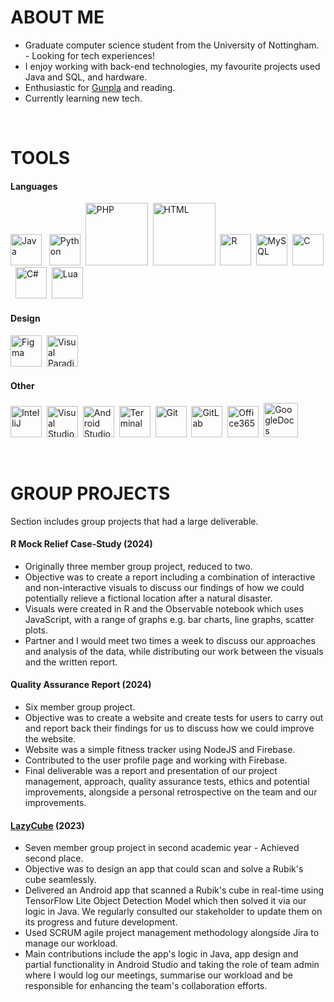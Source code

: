 # ABOUT ME
- Graduate computer science student from the University of Nottingham. - Looking for tech experiences!
- I enjoy working with back-end technologies, my favourite projects used Java and SQL, and hardware.
- Enthusiastic for [Gunpla](https://en.wikipedia.org/wiki/Gunpla) and reading.
- Currently learning new tech.

&emsp;

# TOOLS
#### Languages
<img src="https://static-00.iconduck.com/assets.00/java-icon-2048x2048-3pfathb3.png" alt="Java" style="width:50px;"/> &nbsp; 
<img src="https://cdn-icons-png.flaticon.com/512/5968/5968350.png" alt="Python" style="width:50px;"/>&nbsp;
<img src="https://upload.wikimedia.org/wikipedia/commons/thumb/2/27/PHP-logo.svg/1200px-PHP-logo.svg.png" alt="PHP" style="width:100px;"/>&nbsp;
<img src="https://user-images.githubusercontent.com/30186107/29488525-f55a69d0-84da-11e7-8a39-5476f663b5eb.png" alt="HTML" style="width:100px;"/>&nbsp;
<img src="https://upload.wikimedia.org/wikipedia/commons/thumb/1/1b/R_logo.svg/991px-R_logo.svg.png" alt="R" style="width:50px;"/>&nbsp;
<img src="https://cdn.freebiesupply.com/logos/large/2x/mysql-5-logo-png-transparent.png" alt="MySQL" style="width:50px;"/>&nbsp;
<img src="https://static-00.iconduck.com/assets.00/c-original-icon-1788x2048-6b74oi6m.png" alt="C" style="width:50px;"/>&nbsp;
<img src="https://static-00.iconduck.com/assets.00/c-sharp-c-icon-1822x2048-wuf3ijab.png" alt="C#" style="width:50px;"/>&nbsp;
<img src="https://upload.wikimedia.org/wikipedia/commons/thumb/c/cf/Lua-Logo.svg/947px-Lua-Logo.svg.png" alt="Lua" style="width:50px;"/>&nbsp;

#### Design 
<img src="https://cdn4.iconfinder.com/data/icons/logos-brands-in-colors/3000/figma-logo-512.png" alt="Figma" style="width:50px;"/>&nbsp;
<img src="https://forums.visual-paradigm.com/uploads/default/original/2X/6/6d10753eda994cb828d6d182304d2c9929ae85c1.png" alt="Visual Paradigm" style="width:50px;"/>&nbsp;

#### Other
<img src="https://upload.wikimedia.org/wikipedia/commons/thumb/9/9c/IntelliJ_IDEA_Icon.svg/2048px-IntelliJ_IDEA_Icon.svg.png" alt="IntelliJ" style="width:50px;"/>&nbsp;
<img src="https://upload.wikimedia.org/wikipedia/commons/thumb/9/9a/Visual_Studio_Code_1.35_icon.svg/2048px-Visual_Studio_Code_1.35_icon.svg.png" alt="Visual Studio Code" style="width:50px;"/>&nbsp;
<img src="https://upload.wikimedia.org/wikipedia/commons/thumb/c/c1/Android_Studio_icon_%282023%29.svg/2048px-Android_Studio_icon_%282023%29.svg.png" alt="Android Studio" style="width:50px;"/>&nbsp;
<img src="https://upload.wikimedia.org/wikipedia/commons/thumb/d/da/GNOME_Terminal_icon_2019.svg/1200px-GNOME_Terminal_icon_2019.svg.png" alt="Terminal" style="width:50px;"/>&nbsp;
<img src="https://upload.wikimedia.org/wikipedia/commons/thumb/3/3f/Git_icon.svg/2048px-Git_icon.svg.png" alt="Git" style="width:50px;"/>&nbsp;
<img src="https://cdn4.iconfinder.com/data/icons/logos-and-brands/512/144_Gitlab_logo_logos-512.png" alt="GitLab" style="width:50px;"/>&nbsp;
<img src="https://upload.wikimedia.org/wikipedia/commons/thumb/0/0e/Microsoft_365_%282022%29.svg/931px-Microsoft_365_%282022%29.svg.png" alt="Office365" style="width:50px;"/>&nbsp;
<img src="https://cdn.iconscout.com/icon/free/png-256/free-google-docs-logo-icon-download-in-svg-png-gif-file-formats--new-logos-pack-icons-2476482.png" alt="GoogleDocs" style="width:55px;"/>&nbsp;

&emsp;

# GROUP PROJECTS
Section includes group projects that had a large deliverable.

#### R Mock Relief Case-Study (2024)
  - Originally three member group project, reduced to two.
  - Objective was to create a report including a combination of interactive and non-interactive visuals to discuss our findings of how we could potentially relieve a fictional location after a natural disaster.
  - Visuals were created in R and the Observable notebook which uses JavaScript, with a range of graphs e.g. bar charts, line graphs, scatter plots.
  - Partner and I would meet two times a week to discuss our approaches and analysis of the data, while distributing our work between the visuals and the written report.
#### Quality Assurance Report (2024)
  - Six member group project.
  - Objective was to create a website and create tests for users to carry out and report back their findings for us to discuss how we could improve the website.
  - Website was a simple fitness tracker using NodeJS and Firebase.
  - Contributed to the user profile page and working with Firebase.
  - Final deliverable was a report and presentation of our project management, approach, quality assurance tests, ethics and potential improvements, alongside a personal retrospective on the team and our improvements.
#### [LazyCube](https://play.google.com/store/apps/details?id=com.lazy.lazycubeapp&gl=GB) (2023)
  - Seven member group project in second academic year - Achieved second place.
  - Objective was to design an app that could scan and solve a Rubik's cube seamlessly.
  - Delivered an Android app that scanned a Rubik's cube in real-time using TensorFlow Lite Object Detection Model which then solved it via our logic in Java. We regularly consulted our stakeholder to update them on its progress and future development.
  - Used SCRUM agile project management methodology alongside Jira to manage our workload.
  - Main contributions include the app's logic in Java, app design and partial functionality in Android Studio and taking the role of team admin where I would log our meetings, summarise our workload and be responsible for enhancing the team's collaboration efforts.

